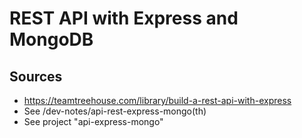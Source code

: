 # REST API with Express and MongoDB







## Sources

- https://teamtreehouse.com/library/build-a-rest-api-with-express
- See /dev-notes/api-rest-express-mongo(th)
- See project "api-express-mongo"

